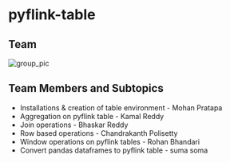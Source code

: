 # pyflink-table

## Team 
![group_pic](https://github.com/rohan6471/pyflink-table/blob/main/group.PNG)

## Team Members and Subtopics

- Installations & creation of table environment - Mohan Pratapa
- Aggregation on pyflink table - Kamal Reddy
- Join operations - Bhaskar Reddy
- Row based operations - Chandrakanth Polisetty
- Window operations on pyflink tables - Rohan Bhandari
- Convert pandas dataframes to pyflink table - suma soma

